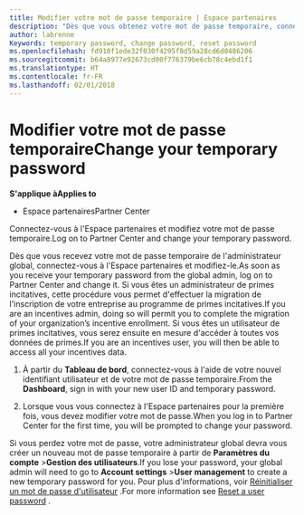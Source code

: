 ```yaml
---
title: Modifier votre mot de passe temporaire | Espace partenaires
description: "Dès que vous obtenez votre mot de passe temporaire, connectez-vous à l'Espace partenaires et modifiez-le."
author: labrenne
Keywords: temporary password, change password, reset password
ms.openlocfilehash: fd910f1ede32f030f4295f8d59a28cd6d0486206
ms.sourcegitcommit: b64a8977e92673cd00f776379be6cb78c4ebd1f1
ms.translationtype: HT
ms.contentlocale: fr-FR
ms.lasthandoff: 02/01/2018
---
```

# <a name="change-your-temporary-password"></a><span data-ttu-id="e7bbc-103">Modifier votre mot de passe temporaire</span><span class="sxs-lookup"><span data-stu-id="e7bbc-103">Change your temporary password</span></span>

**<span data-ttu-id="e7bbc-104">S'applique à</span><span class="sxs-lookup"><span data-stu-id="e7bbc-104">Applies to</span></span>**

-  <span data-ttu-id="e7bbc-105">Espace partenaires</span><span class="sxs-lookup"><span data-stu-id="e7bbc-105">Partner Center</span></span>

<span data-ttu-id="e7bbc-106">Connectez-vous à l'Espace partenaires et modifiez votre mot de passe temporaire.</span><span class="sxs-lookup"><span data-stu-id="e7bbc-106">Log on to Partner Center and change your temporary password.</span></span>

<span data-ttu-id="e7bbc-107">Dès que vous recevez votre mot de passe temporaire de l'administrateur global, connectez-vous à l'Espace partenaires et modifiez-le.</span><span class="sxs-lookup"><span data-stu-id="e7bbc-107">As soon as you receive your temporary password from the global admin, log on to Partner Center and change it.</span></span> <span data-ttu-id="e7bbc-108">Si vous êtes un administrateur de primes incitatives, cette procédure vous permet d'effectuer la migration de l'inscription de votre entreprise au programme de primes incitatives.</span><span class="sxs-lookup"><span data-stu-id="e7bbc-108">If you are an incentives admin, doing so will permit you to complete the migration of your organization’s incentive enrollment.</span></span> <span data-ttu-id="e7bbc-109">Si vous êtes un utilisateur de primes incitatives, vous serez ensuite en mesure d'accéder à toutes vos données de primes.</span><span class="sxs-lookup"><span data-stu-id="e7bbc-109">If you are an incentives user, you will then be able to access all your incentives data.</span></span>

1.  <span data-ttu-id="e7bbc-110">À partir du **Tableau de bord**, connectez-vous à l'aide de votre nouvel identifiant utilisateur et de votre mot de passe temporaire.</span><span class="sxs-lookup"><span data-stu-id="e7bbc-110">From the **Dashboard**, sign in with your new user ID and temporary password.</span></span>

2.  <span data-ttu-id="e7bbc-111">Lorsque vous vous connectez à l'Espace partenaires pour la première fois, vous devez modifier votre mot de passe.</span><span class="sxs-lookup"><span data-stu-id="e7bbc-111">When you log in to Partner Center for the first time, you will be prompted to change your password.</span></span>

<span data-ttu-id="e7bbc-112">Si vous perdez votre mot de passe, votre administrateur global devra vous créer un nouveau mot de passe temporaire à partir de **Paramètres du compte** >**Gestion des utilisateurs**.</span><span class="sxs-lookup"><span data-stu-id="e7bbc-112">If you lose your password, your global admin will need to go to  **Account settings** >**User management** to create a new temporary password for you.</span></span>
<span data-ttu-id="e7bbc-113">Pour plus d'informations, voir [Réinitialiser un mot de passe d'utilisateur](reset-a-user-password.md) .</span><span class="sxs-lookup"><span data-stu-id="e7bbc-113">For more information see [Reset a user password](reset-a-user-password.md) .</span></span>


 

 



